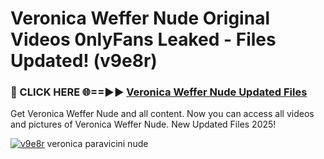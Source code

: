 # Veronica Weffer Nude Original Videos 0nlyFans Leaked - Files Updated! (v9e8r)

<h3>🔴 CLICK HERE 🌐==►► <a href="https://tinyurl.com/yc6ubb5a" rel="nofollow">Veronica Weffer Nude Updated Files</a></h3>

Get Veronica Weffer Nude and all content. Now you can access all videos and pictures of Veronica Weffer Nude. New Updated Files 2025!

[![v9e8r](https://i.imgur.com/7eu0CRL.gif)](https://tinyurl.com/yc6ubb5a)
veronica paravicini nude